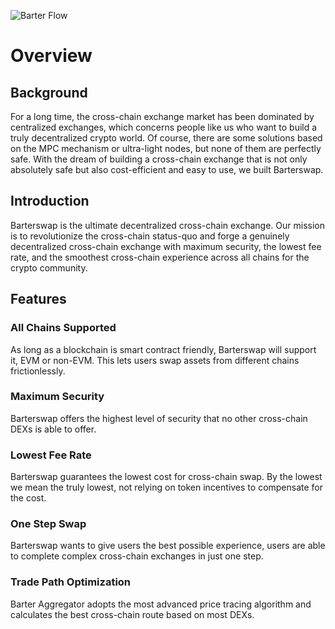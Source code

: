 ![Barter Flow](/img/barter/barter-logo.png "Bridge Flow")  
# Overview

## Background

For a long time, the cross-chain exchange market has been dominated by centralized exchanges, which concerns people like us who want to build a truly decentralized crypto world. Of course, there are some solutions based on the MPC mechanism or ultra-light nodes, but none of them are perfectly safe. With the dream of building a cross-chain exchange that is not only absolutely safe but also cost-efficient and easy to use, we built Barterswap.

## Introduction

Barterswap is the ultimate decentralized cross-chain exchange. Our mission is to revolutionize the cross-chain status-quo and forge a genuinely decentralized cross-chain exchange with maximum security, the lowest fee rate, and the smoothest cross-chain experience across all chains for the crypto community.

## Features

### All Chains Supported

As long as a blockchain is smart contract friendly, Barterswap will support it, EVM or non-EVM. This lets users swap assets from different chains frictionlessly.

### Maximum Security

Barterswap offers the highest level of security that no other cross-chain DEXs is able to offer.

### Lowest Fee Rate

Barterswap guarantees the lowest cost for cross-chain swap. By the lowest we mean the truly lowest, not relying on token incentives to compensate for the cost.

### One Step Swap

Barterswap wants to give users the best possible experience, users are able to complete complex cross-chain exchanges in just one step. 

### Trade Path Optimization

Barter Aggregator adopts the most advanced price tracing algorithm and calculates the best cross-chain route based on most DEXs.
